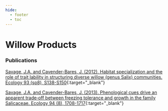 ```yaml
---
hide:
  - footer
  - toc
---
```


# Willow Products

### Publications
[Savage, J.A. and Cavender-Bares, J. (2012). Habitat specialization and the role of trait lability in structuring diverse willow (genus Salix) communities. Ecology 93 (sp8), S138-S150](https://drive.google.com/file/d/1MDMML5HWLO9rVgTzuetJhUgEc17ugAji/view?usp=share_link){:target="\_blank"}

[Savage, J.A. and Cavender-Bares, J. (2013). Phenological cues drive an apparent trade‐off between freezing tolerance and growth in the family Salicaceae. Ecology 94 (8), 1708-1717](https://drive.google.com/file/d/1gvxN_BWNMlQcn9ImAgOcZ6IvHMZZ9IKi/view?usp=share_link){:target="\_blank"}
